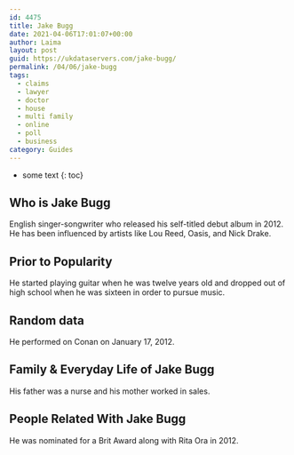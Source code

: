 ```yaml
---
id: 4475
title: Jake Bugg
date: 2021-04-06T17:01:07+00:00
author: Laima
layout: post
guid: https://ukdataservers.com/jake-bugg/
permalink: /04/06/jake-bugg
tags:
  - claims
  - lawyer
  - doctor
  - house
  - multi family
  - online
  - poll
  - business
category: Guides
---
```


* some text
{: toc}


## Who is Jake Bugg
                  
                  
                  
English singer-songwriter who released his self-titled debut album in 2012. He has been influenced by artists like Lou Reed, Oasis, and Nick Drake.
                  
              
            
              
            
                
                
                
## Prior to Popularity
                  
                  
                  
He started playing guitar when he was twelve years old and dropped out of high school when he was sixteen in order to pursue music.
                  
              
            
              
            
                
                
                
## Random data
                  
                  
                  
He performed on Conan on January 17, 2012.
                  
              
            
              
            
                
                
                
## Family & Everyday Life of Jake Bugg
                  
                  
                  
His father was a nurse and his mother worked in sales.
                  
              
            
              
            
                
                
                
## People Related With Jake Bugg
                  
                  
                  
He was nominated for a Brit Award along with Rita Ora in 2012.
                  
              
            
              
            
                
              
            
              
              
            
            
              
            
          
          
          